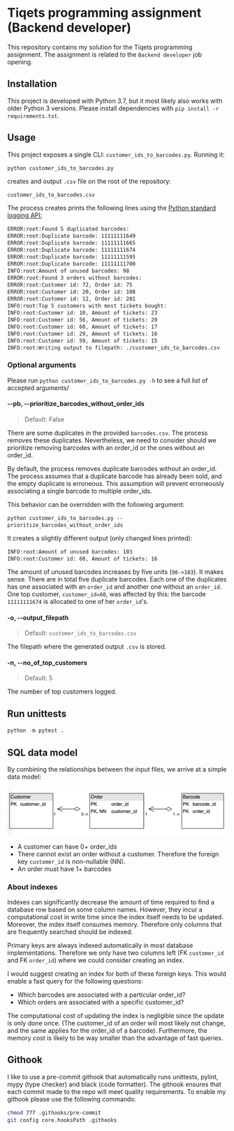 

# Tiqets programming assignment (Backend developer)

This repository contains my solution for the Tiqets programming assignment. The assignment is related to the `Backend developer` job opening.

## Installation
This project is developed with Python 3.7, but it most likely also works with older Python 3 versions. Please install dependencies with `pip install -r requirements.txt`.

## Usage
This project exposes a single CLI: `customer_ids_to_barcodes.py`. Running it:
```
python customer_ids_to_barcodes.py
```
creates and output `.csv` file on the root of the repository:
```
customer_ids_to_barcodes.csv
```
The process creates prints the following lines using the [Python standard logging API:](https://docs.python.org/3/library/logging.html)

```
ERROR:root:Found 5 duplicated barcodes:
ERROR:root:Duplicate barcode: 11111111649
ERROR:root:Duplicate barcode: 11111111665
ERROR:root:Duplicate barcode: 11111111674
ERROR:root:Duplicate barcode: 11111111595
ERROR:root:Duplicate barcode: 11111111700
INFO:root:Amount of unused barcodes: 98
ERROR:root:Found 3 orders without barcodes:
ERROR:root:Customer id: 72, Order id: 75
ERROR:root:Customer id: 20, Order id: 108
ERROR:root:Customer id: 12, Order id: 201
INFO:root:Top 5 customers with most tickets bought:
INFO:root:Customer id: 10, Amount of tickets: 23
INFO:root:Customer id: 56, Amount of tickets: 20
INFO:root:Customer id: 60, Amount of tickets: 17
INFO:root:Customer id: 29, Amount of tickets: 16
INFO:root:Customer id: 59, Amount of tickets: 15
INFO:root:Writing output to filepath: ./customer_ids_to_barcodes.csv
```


### Optional arguments
Please run `python customer_ids_to_barcodes.py -h` to see a full list of accepted arguments/

#### --pb, --prioritize_barcodes_without_order_ids
> Default: False

There are some duplicates in the provided `barcodes.csv`. The process removes these duplicates. Nevertheless, we need to consider should we prioritize removing barcodes with an order_id or the ones without an order_id.

By default, the process removes duplicate barcodes without an order_id. The process assumes that a duplicate barcode has already been sold, and the empty duplicate is erroneous. This assumption will prevent erroneously associating a single barcode to multiple order_ids.

This behavior can be overridden with the following argument:
```
python customer_ids_to_barcodes.py --prioritize_barcodes_without_order_ids
```

It creates a slightly different output (only changed lines printed):
```
INFO:root:Amount of unused barcodes: 103
INFO:root:Customer id: 60, Amount of tickets: 16
```
The amount of unused barcodes increases by five units (`98->103`). It makes sense. There are in total five duplicate barcodes. Each one of the duplicates has one associated with an `order_id` and another one without an `order_id`. One top customer,  `customer_id=60`, was affected by this: the barcode `11111111674` is allocated to one of her `order_id`'s.

#### -o, --output_filepath

> Default: `customer_ids_to_barcodes.csv`

The filepath where the generated output `.csv` is stored.

#### -n, --no_of_top_customers

> Default: 5

The number of top customers logged.

## Run unittests

```python
python -m pytest .
```

## SQL data model
By combining the relationships between the input files, we arrive at a simple data model:

![SQL data model](https://github.com/nikked/didactic-waffle/blob/master/images/db_model.png)

* A customer can have 0+ order_ids
* There cannot exist an order without a customer. Therefore the foreign key `customer_id` is non-nullable (NN).
* An order must have 1+ barcodes

### About indexes
Indexes can significantly decrease the amount of time required to find a database row based on some column names. However, they incur a computational cost in write time since the index itself needs to be updated. Moreover, the index itself consumes memory. Therefore only columns that are frequently searched should be indexed.

Primary keys are always indexed automatically in most database implementations. Therefore we only have two columns left (FK `customer_id` and FK `order_id`) where we could consider creating an index.

I would suggest creating an index for both of these foreign keys. This would enable a fast query for the following questions:
* Which barcodes are associated with a particular order_id?
* Which orders are associated with a specific customer_id?

The computational cost of updating the index is negligible since the update is only done once. (The customer_id of an order will most likely not change, and the same applies for the order_id of a barcode). Furthermore, the memory cost is likely to be way smaller than the advantage of fast queries.


## Githook
I like to use a pre-commit githook that automatically runs unittests, pylint, mypy (type checker) and black (code formatter). The githook ensures that each commit made to the repo will meet quality requirements. To enable my githook please use the following commands:
```bash
chmod 777 .githooks/pre-commit
git config core.hooksPath .githooks
```
